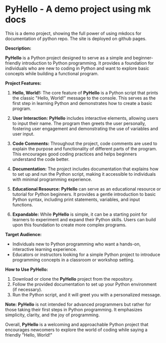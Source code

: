 # PyHello - A demo project using mk docs

This is a demo project, showing the full power of using mkdocs for documentation of python
repo. The site is deployed on github pages.

**Description:**


**PyHello** is a Python project designed to serve as a simple and beginner-friendly introduction to Python programming. It provides a foundation for individuals who are new to coding in Python and want to explore basic concepts while building a functional program.

**Project Features:**

1. **Hello, World!:** The core feature of **PyHello** is a Python script that prints the classic "Hello, World!" message to the console. This serves as the first step in learning Python and demonstrates how to create a basic program.

2. **User Interaction:** **PyHello** includes interactive elements, allowing users to input their name. The program then greets the user personally, fostering user engagement and demonstrating the use of variables and user input.

3. **Code Comments:** Throughout the project, code comments are used to explain the purpose and functionality of different parts of the program. This encourages good coding practices and helps beginners understand the code better.

4. **Documentation:** The project includes documentation that explains how to set up and run the Python script, making it accessible to individuals with minimal programming experience.

5. **Educational Resource:** **PyHello** can serve as an educational resource or tutorial for Python beginners. It provides a gentle introduction to basic Python syntax, including print statements, variables, and input functions.

6. **Expandable:** While **PyHello** is simple, it can be a starting point for learners to experiment and expand their Python skills. Users can build upon this foundation to create more complex programs.

**Target Audience:**

- Individuals new to Python programming who want a hands-on, interactive learning experience.
- Educators or instructors looking for a simple Python project to introduce programming concepts in a classroom or workshop setting.

**How to Use PyHello:**

1. Download or clone the **PyHello** project from the repository.
2. Follow the provided documentation to set up your Python environment (if necessary).
3. Run the Python script, and it will greet you with a personalized message.

**Note:** **PyHello** is not intended for advanced programmers but rather for those taking their first steps in Python programming. It emphasizes simplicity, clarity, and the joy of programming.

Overall, **PyHello** is a welcoming and approachable Python project that encourages newcomers to explore the world of coding while saying a friendly "Hello, World!"

